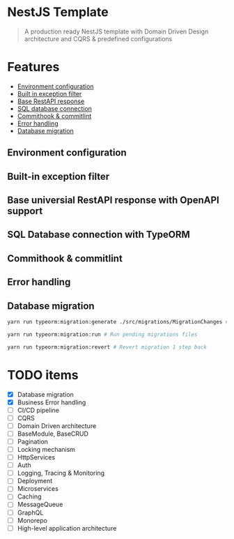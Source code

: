 # NestJS Template
> A production ready NestJS template with Domain Driven Design architecture and CQRS & predefined configurations

# Features
- [Environment configuration](#environment-configuration)
- [Built in exception filter](#built-in-exception-filter)
- [Base RestAPI response](#base-universial-restapi-response-with-openapi-support)
- [SQL database connection](#sql-database-connection-with-typeorm)
- [Commithook & commitlint](#commithook--commitlint)
- [Error handling](#error-handling)
- [Database migration](#database-migration)

## Environment configuration
## Built-in exception filter
## Base universial RestAPI response with OpenAPI support
## SQL Database connection with TypeORM
## Commithook & commitlint
## Error handling
## Database migration
```sh
yarn run typeorm:migration:generate ./src/migrations/MigrationChanges # Generate migration file

yarn run typeorm:migration:run # Run pending migrations files

yarn run typeorm:migration:revert # Revert migration 1 step back
```


# TODO items
- [x] Database migration
- [x] Business Error handling
- [ ] CI/CD pipeline
- [ ] CQRS
- [ ] Domain Driven architecture
- [ ] BaseModule, BaseCRUD
- [ ] Pagination
- [ ] Locking mechanism
- [ ] HttpServices
- [ ] Auth
- [ ] Logging, Tracing & Monitoring
- [ ] Deployment
- [ ] Microservices
- [ ] Caching
- [ ] MessageQueue
- [ ] GraphQL
- [ ] Monorepo
- [ ] High-level application architecture